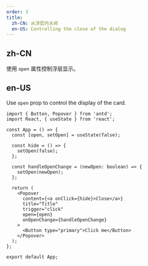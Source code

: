 ```yaml
---
order: 3
title:
  zh-CN: 从浮层内关闭
  en-US: Controlling the close of the dialog
---
```


## zh-CN

使用 `open` 属性控制浮层显示。

## en-US

Use `open` prop to control the display of the card.

```tsx
import { Button, Popover } from 'antd';
import React, { useState } from 'react';

const App = () => {
  const [open, setOpen] = useState(false);

  const hide = () => {
    setOpen(false);
  };

  const handleOpenChange = (newOpen: boolean) => {
    setOpen(newOpen);
  };

  return (
    <Popover
      content={<a onClick={hide}>Close</a>}
      title="Title"
      trigger="click"
      open={open}
      onOpenChange={handleOpenChange}
    >
      <Button type="primary">Click me</Button>
    </Popover>
  );
};

export default App;
```
